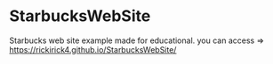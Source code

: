 # StarbucksWebSite
Starbucks web site example
made for educational.
you can access => https://rickirick4.github.io/StarbucksWebSite/
